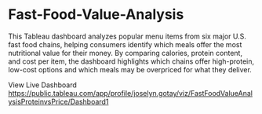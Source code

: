 # Fast-Food-Value-Analysis

This Tableau dashboard analyzes popular menu items from six major U.S. fast food chains,
helping consumers identify which meals offer the most nutritional value for their money. By
comparing calories, protein content, and cost per item, the dashboard highlights which chains
offer high-protein, low-cost options and which meals may be overpriced for what they deliver.

View Live Dashboard
https://public.tableau.com/app/profile/joselyn.gotay/viz/FastFoodValueAnalysisProteinvsPrice/Dashboard1


